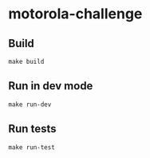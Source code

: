# motorola-challenge

## Build

```
make build
```

## Run in dev mode

```
make run-dev
```

## Run tests

```
make run-test
```